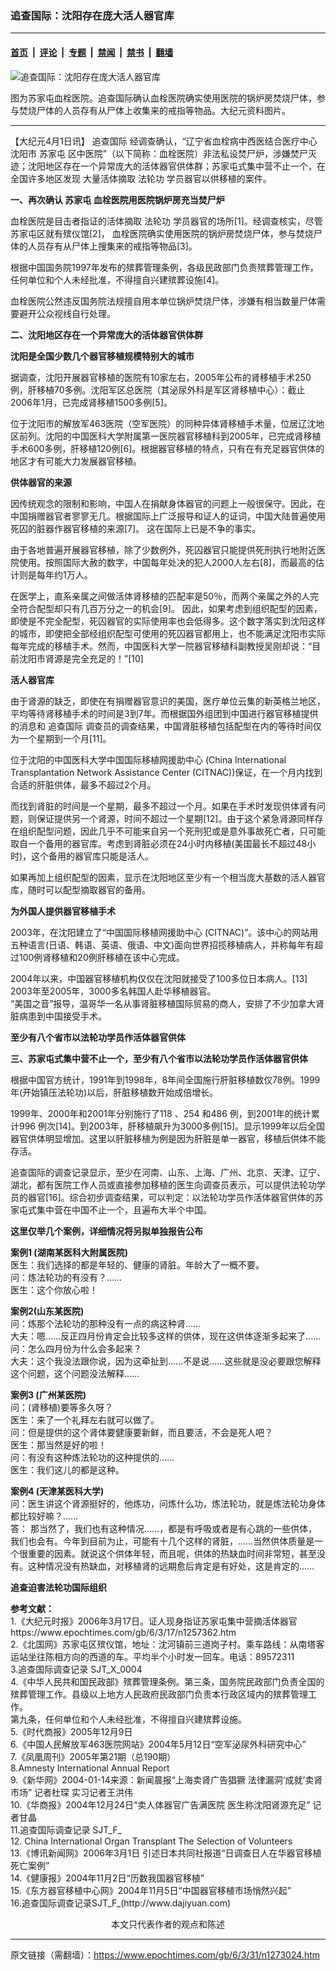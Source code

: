 ### 追查国际：沈阳存在庞大活人器官库

---

#### [首页](../../../..?n1273024) &nbsp;|&nbsp; [评论](../../../../../epoch-comment?n1273024) &nbsp;|&nbsp; [专题](../../../../../epoch-special?n1273024) &nbsp;|&nbsp; [禁闻](../../../../../epoch-news?n1273024) &nbsp;|&nbsp; [禁书](../../../../../books?n1273024) &nbsp;|&nbsp; [翻墙](https://github.com/gfw-breaker/nogfw/blob/master/README.md?n1273024)


<div><img alt="追查国际：沈阳存在庞大活人器官库" class="attachment-djy_600_400 size-djy_600_400 wp-post-image" src="https://i.epochtimes.com/assets/uploads/2006/03/60401050952789-600x400.jpg"/>
<div class="caption">
 <p>
  图为苏家屯血栓医院。追查国际确认血栓医院确实使用医院的锅炉房焚烧尸体，参与焚烧尸体的人员存有从尸体上收集来的戒指等物品。大纪元资料图片。
 </p>
</div></div><hr/><div class="post_content" id="artbody" itemprop="articleBody">
 <!-- article content begin -->
 <p>
  【大纪元4月1日讯】
  <ok href="https://www.epochtimes.com/gb/tag/%E8%BF%BD%E6%9F%A5%E5%9B%BD%E9%99%85.html">
   追查国际
  </ok>
  经调查确认，“辽宁省血栓病中西医结合医疗中心沈阳市
  <ok href="https://www.epochtimes.com/gb/tag/%E8%8B%8F%E5%AE%B6%E5%B1%AF.html">
   苏家屯
  </ok>
  区中医院”（以下简称：血栓医院）非法私设焚尸炉，涉嫌焚尸灭迹；沈阳地区存在一个异常庞大的活体器官供体群；苏家屯式集中营不止一个，在全国许多地区发现 大量活体摘取
  <ok href="https://www.epochtimes.com/gb/tag/%E6%B3%95%E8%BD%AE%E5%8A%9F.html">
   法轮功
  </ok>
  学员器官以供移植的案件。
 </p>
 <p>
  <b>
   一、再次确认
   <ok href="https://www.epochtimes.com/gb/tag/%E8%8B%8F%E5%AE%B6%E5%B1%AF.html">
    苏家屯
   </ok>
   血栓医院用医院锅炉房充当焚尸炉
  </b>
 </p>
 <p>
  血栓医院是目击者指证的活体摘取
  <ok href="https://www.epochtimes.com/gb/tag/%E6%B3%95%E8%BD%AE%E5%8A%9F.html">
   法轮功
  </ok>
  学员器官的场所[1]。经调查核实，尽管苏家屯区就有殡仪馆[2]， 血栓医院确实使用医院的锅炉房焚烧尸体，参与焚烧尸体的人员存有从尸体上搜集来的戒指等物品[3]。
 </p>
 <p>
  根据中国国务院1997年发布的殡葬管理条例，各级民政部门负责殡葬管理工作，任何单位和个人未经批准，不得擅自兴建殡葬设施[4]。
 </p>
 <p>
  血栓医院公然违反国务院法规擅自用本单位锅炉焚烧尸体，涉嫌有相当数量尸体需要避开公众视线自行处理。
 </p>
 <p>
  <b>
   二、沈阳地区存在一个异常庞大的活体器官供体群
  </b>
 </p>
 <p>
  <b>
   沈阳是全国少数几个器官移植规模特别大的城市
  </b>
 </p>
 <p>
  据调查，沈阳开展器官移植的医院有10家左右，2005年公布的肾移植手术250例，肝移植70多例。沈阳军区总医院（其泌尿外科是军区肾移植中心）：截止 2006年1月，已完成肾移植1500多例[5]。
 </p>
 <p>
  位于沈阳市的解放军463医院（空军医院）的同种异体肾移植手术量，位居辽沈地区前列。沈阳的中国医科大学附属第一医院器官移植科到2005年，已完成肾移植手术600多例，肝移植120例[6]。根据器官移植的特点，只有在有充足器官供体的地区才有可能大力发展器官移植。
 </p>
 <p>
  <b>
   供体器官的来源
  </b>
 </p>
 <p>
  因传统观念的限制和影响，中国人在捐献身体器官的问题上一般很保守。因此，在中国捐赠器官者寥寥无几。根据国际上广泛报导和证人的证词，中国大陆普遍使用死囚的脏器作器官移植的来源[7]。 这在国际上已是不争的事实。
 </p>
 <p>
  由于各地普遍开展器官移植，除了少数例外，死囚器官只能提供死刑执行地附近医院使用。按照国际大赦的数字，中国每年处决的犯人2000人左右[8]，而最高的估计则是每年约1万人。
 </p>
 <p>
  在医学上，直系亲属之间做活体肾移植的匹配率是50％，而两个亲属之外的人完全符合配型却只有几百万分之一的机会[9]。 因此，如果考虑到组织配型的因素，即使是不完全配型，死囚器官的实际使用率也会低得多。这个数字落实到沈阳这样的城市，即使把全部经组织配型可使用的死囚器官都用上，也不能满足沈阳市实际每年完成的移植手术。然而，中国医科大学一院器官移植科副教授吴刚却说：“目前沈阳市肾源是完全充足的！”[10]
 </p>
 <p>
  <b>
   活人器官库
  </b>
 </p>
 <p>
  由于肾源的缺乏，即使在有捐赠器官意识的美国，医疗单位云集的新英格兰地区，平均等待肾移植手术的时间是3到7年。而根据国外组团到中国进行器官移植提供的消息和
  <ok href="https://www.epochtimes.com/gb/tag/%E8%BF%BD%E6%9F%A5%E5%9B%BD%E9%99%85.html">
   追查国际
  </ok>
  调查员的调查结果，中国肾脏移植包括配型在内的等待时间仅为一个星期到一个月[11]。
 </p>
 <p>
  位于沈阳的中国医科大学中国国际移植网援助中心 (China International Transplantation Network Assistance Center (CITNAC))保证，在一个月内找到合适的肝脏供体，最多不超过2个月。
 </p>
 <p>
  而找到肾脏的时间是一个星期，最多不超过一个月。如果在手术时发现供体肾有问题，则保证提供另一个肾源，时间不超过一个星期[12]。由于这个紧急肾源同样存在组织配型问题，因此几乎不可能来自另一个死刑犯或是意外事故死亡者，只可能取自一个备用的器官库。考虑到肾脏必须在24小时内移植(美国最长不超过48小时)，这个备用的器官库只能是活人。
 </p>
 <p>
  如果再加上组织配型的因素，显示在沈阳地区至少有一个相当庞大基数的活人器官库，随时可以配型摘取器官的备用。
 </p>
 <p>
  <b>
   为外国人提供器官移植手术
  </b>
 </p>
 <p>
  2003年，在沈阳建立了“中国国际移植网援助中心 (CITNAC)”。该中心的网站用五种语言(日语、韩语、英语、俄语、中文)面向世界招揽移植病人，并称每年有超过100例肾移植和20例肝移植在该中心完成。
 </p>
 <p>
  2004年以来，中国器官移植机构仅仅在沈阳就接受了100多位日本病人。[13]
  <br/>
  2003年至2005年，3000多名韩国人赴华移植器官。
  <br/>
  “美国之音”报导，温哥华一名从事肾脏移植国际贸易的商人，安排了不少加拿大肾脏病患到中国接受手术。
 </p>
 <p>
  <b>
   至少有八个省市以法轮功学员作活体器官供体
  </b>
 </p>
 <p>
  <b>
   三、苏家屯式集中营不止一个，至少有八个省市以法轮功学员作活体器官供体
  </b>
 </p>
 <p>
  根据中国官方统计，1991年到1998年，8年间全国施行肝脏移植数仅78例。1999年(开始镇压法轮功)以后，肝脏移植数开始成倍增长。
 </p>
 <p>
  1999年、2000年和2001年分别施行了118 、254 和486 例，到2001年的统计累计996 例次[14]。到2003年，肝移植飙升为3000多例[15]。显示1999年以后全国器官供体明显增加。这里以肝脏移植为例是因为肝脏是单一器官，移植后供体不能存活。
 </p>
 <p>
  追查国际的调查记录显示，至少在河南、山东、上海、广州、北京、天津、辽宁、湖北，都有医院工作人员或直接参加移植的医生向调查员表示，可以提供法轮功学员的器官[16]。综合初步调查结果，可以判定：以法轮功学员作活体器官供体的苏家屯式集中营在中国不止一个，且遍布大半个中国。
 </p>
 <p>
  <b>
   这里仅举几个案例，详细情况将另拟单独报告公布
  </b>
 </p>
 <p>
  <b>
   案例1 (湖南某医科大附属医院)
  </b>
  <br/>
  医生：我们选择的都是年轻的、健康的肾脏。年龄大了一概不要。
  <br/>
  问：炼法轮功的有没有？……
  <br/>
  医生：这个你放心啦！
 </p>
 <p>
  <b>
   案例2(山东某医院)
  </b>
  <br/>
  问：炼那个法轮功的那种没有一点的病这种肾……
  <br/>
  大夫：嗯……反正四月份肯定会比较多这样的供体，现在这供体逐渐多起来了……
  <br/>
  问：怎么四月份为什么会多起来？
  <br/>
  大夫：这个我没法跟你说，因为这牵扯到……不是说……这些就是没必要跟您解释这个问题，这个问题没法解释……
 </p>
 <p>
  <b>
   案例3 (广州某医院)
  </b>
  <br/>
  问：(肾移植)要等多久呀？
  <br/>
  医生：来了一个礼拜左右就可以做了。
  <br/>
  问：但是提供的这个肾体要健康要新鲜，而且要活，不会是死人吧？
  <br/>
  医生：那当然是好的啦！
  <br/>
  问：有没有这种炼法轮功的这种提供的……
  <br/>
  医生：我们这儿的都是这种。
 </p>
 <p>
  <b>
   案例4 (天津某医科大学)
  </b>
  <br/>
  问：医生讲这个肾源挺好的，他炼功，问炼什么功，炼法轮功，就是炼法轮功身体都比较好嘛？……
  <br/>
  答： 那当然了，我们也有这种情况……，都是有呼吸或者是有心跳的一些供体，我们也会有。今年到目前为止，可能有十几个这样的肾脏，……当然供体质量是一个很重要的因素。就说这个供体年轻，而且呢，供体的热缺血时间非常短，甚至没有。这种情况没有热缺血，对移植肾的远期愈后肯定是有好处，这是肯定的……
 </p>
 <p>
  <b>
   追查迫害法轮功国际组织
  </b>
 </p>
 <p>
  <b>
   参考文献：
  </b>
  <br/>
  1.《大纪元时报》2006年3月17日。证人现身指证苏家屯集中营摘活体器官https://www.epochtimes.com/gb/6/3/17/n1257362.htm
  <br/>
  2.《北国网》苏家屯区殡仪馆，地址：沈河镇前三道岗子村。乘车路线：从南塔客运站坐往陈相方向的西道的车。平均半个小时发一回车。电话：89572311
  <br/>
  3.追查国际调查记录 SJT_X_0004
  <br/>
  4.《中华人民共和国民政部》殡葬管理条例。第三条，国务院民政部门负责全国的殡葬管理工作。县级以上地方人民政府民政部门负责本行政区域内的殡葬管理工作。
  <br/>
  第九条，任何单位和个人未经批准，不得擅自兴建殡葬设施。
  <br/>
  5.《时代商报》2005年12月9日
  <br/>
  6.《中国人民解放军463医院网站》2004年5月12日“空军泌尿外科研究中心”
  <br/>
  7.《凤凰周刊》2005年第21期（总190期）
  <br/>
  8.Amnesty International Annual Report
  <br/>
  9.《新华网》2004-01-14来源：新闻晨报“上海卖肾广告猖獗 法律漏洞‘成就’卖肾市场” 记者杜琛 实习记者王洪伟
  <br/>
  10.《华商报》2004年12月24日“卖人体器官广告满医院 医生称沈阳肾源充足” 记者甘晶
  <br/>
  11.追查国际调查记录 SJT_F_
  <br/>
  12. China International Organ Transplant The Selection of Volunteers
  <br/>
  13.《博讯新闻网》2006年3月1日 引述日本共同社报道“日调查日人在华器官移植死亡案例”
  <br/>
  14.《健康报》2004年11月2日“历数我国器官移植”
  <br/>
  15.《东方器官移植中心网》2004年11月5日“中国器官移植市场悄然兴起”
  <br/>
  16.追查国际调查记录SJT_F_(http://www.dajiyuan.com)
  <br/>
  <center>
   <font class="GY13">
    本文只代表作者的观点和陈述
   </font>
  </center>
 </p>
 <!-- article content end -->
 <div id="below_article_ad">
 </div>
</div>


---

原文链接（需翻墙）：https://www.epochtimes.com/gb/6/3/31/n1273024.htm